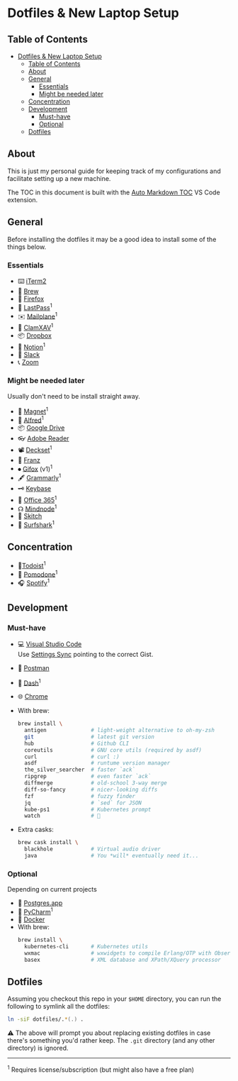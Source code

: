 # Dotfiles & New Laptop Setup

## Table of Contents

<!-- TOC -->

- [Dotfiles & New Laptop Setup](#dotfiles--new-laptop-setup)
    - [Table of Contents](#table-of-contents)
    - [About](#about)
    - [General](#general)
        - [Essentials](#essentials)
        - [Might be needed later](#might-be-needed-later)
    - [Concentration](#concentration)
    - [Development](#development)
        - [Must-have](#must-have)
        - [Optional](#optional)
    - [Dotfiles](#dotfiles)

<!-- /TOC -->
## About

This is just my personal guide for keeping track of my configurations and facilitate setting up a new machine.

The TOC in this document is built with the [Auto Markdown TOC](https://marketplace.visualstudio.com/items?itemName=huntertran.auto-markdown-toc) VS Code extension.

## General

Before installing the dotfiles it may be a good idea to install some of the things below.

### Essentials

- ⌨️ [iTerm2](https://www.iterm2.com/)
- 🍺 [Brew](https://brew.sh/)
- 🦊 [Firefox](https://www.mozilla.org/en-US/firefox/new/)
- 🔑 [LastPass](https://lastpass.com/misc_download2.php)<sup>1</sup>
- ✉️ [Mailplane](https://mailplaneapp.com/)<sup>1</sup>
- 🦠 [ClamXAV](https://www.clamxav.com/)<sup>1</sup>
- 📦 [Dropbox](https://www.dropbox.com/)
- 📝 [Notion](https://www.notion.so/desktop)<sup>1</sup>
- 💬 [Slack](https://slack.com/intl/en-de/downloads/mac)
- 📞 [Zoom](https://zoom.us/download)

### Might be needed later

Usually don't need to be install straight away.

- 🧲 [Magnet](https://magnet.crowdcafe.com/)<sup>1</sup>
- 🎩 [Alfred](https://www.alfredapp.com/)<sup>1</sup>
- 📦 [Google Drive](https://www.google.com/drive/download/)
- 👓 [Adobe Reader](https://get.adobe.com/uk/reader/)
- 📽 [Deckset](https://www.deckset.com/)<sup>1</sup>
- 📱 [Franz](https://meetfranz.com/)
- ⏺ [Gifox](https://gifox.io/) (v1)<sup>1</sup>
- 🖋 [Grammarly](https://app.grammarly.com/)<sup>1</sup>
- 🗝 [Keybase](https://keybase.io/docs/the_app/install_macos)
- 💼 [Office 365](https://www.office.com/)<sup>1</sup>
- ☊ [Mindnode](https://mindnode.com/)<sup>1</sup>
- 📸 [Skitch](https://evernote.com/products/skitch)
- 🦈 [Surfshark](https://surfshark.com/)<sup>1</sup>

## Concentration

- 🎯[Todoist](https://todoist.com/downloads/mac)<sup>1</sup>
- 🍅 [Pomodone](https://pomodoneapp.com/download-pomodone-app.html)<sup>1</sup>
- 🎧 [Spotify](https://www.spotify.com/de/download/mac/)<sup>1</sup>

## Development

### Must-have

- 💻 [Visual Studio Code](https://code.visualstudio.com/)
  <br>Use [Settings Sync](https://marketplace.visualstudio.com/items?itemName=Shan.code-settings-sync) pointing to the correct Gist.
- 📯 [Postman](https://www.postman.com/downloads/)
- 📑 [Dash](https://kapeli.com/dash)<sup>1</sup>
- 🌐 [Chrome](https://www.google.com/chrome/)
- With brew:
  ```zsh
  brew install \
    antigen              # light-weight alternative to oh-my-zsh
    git                  # latest git version
    hub                  # Github CLI
    coreutils            # GNU core utils (required by asdf)
    curl                 # curl :)
    asdf                 # runtume version manager
    the_silver_searcher  # faster `ack`
    ripgrep              # even faster `ack`
    diffmerge            # old-school 3-way merge
    diff-so-fancy        # nicer-looking diffs
    fzf                  # fuzzy finder
    jq                   # `sed` for JSON
    kube-ps1             # Kubernetes prompt
    watch                # 👀
  ```

- Extra casks:
  ```zsh
  brew cask install \
    blackhole            # Virtual audio driver
    java                 # You *will* eventually need it...
  ```

### Optional

Depending on current projects

- 🐘 [Postgres.app](https://postgresapp.com/)
- 🐍 [PyCharm](https://www.jetbrains.com/pycharm/)<sup>1</sup>
- 🐳 [Docker](https://www.docker.com/products/docker-desktop)
- With brew:
  ```zsh
  brew install \
    kubernetes-cli       # Kubernetes utils
    wxmac                # wxwidgets to compile Erlang/OTP with Observer
    basex                # XML database and XPath/XQuery processor
  ```

## Dotfiles

Assuming you checkout this repo in your `$HOME` directory, you can run the following to symlink all the dotfiles:

```zsh
ln -siF dotfiles/.*(.) .
```

⚠️ The above will prompt you about replacing existing dotfiles in case there's something you'd rather keep. The `.git` directory (and any other directory) is ignored.

---
<sup>1</sup> Requires license/subscription (but might also have a free plan)
